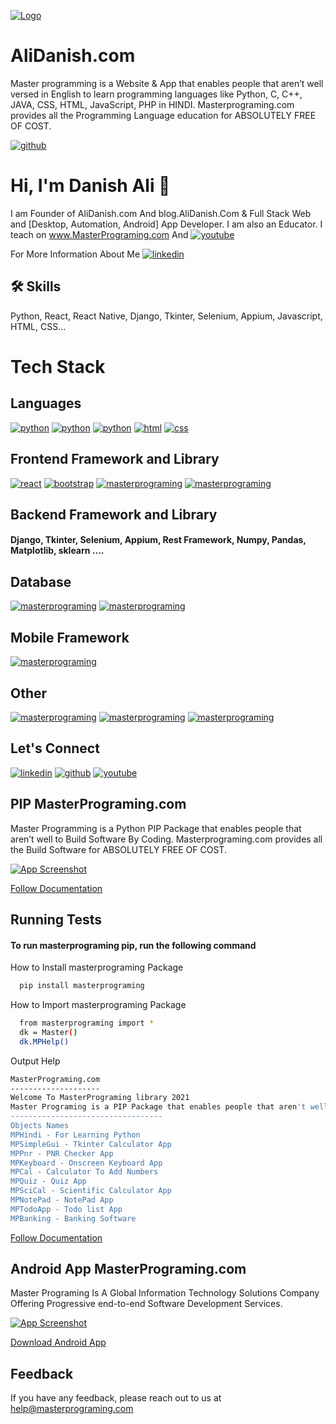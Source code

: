 
[![Logo](https://raw.githubusercontent.com/geekyshow1/geekyshow1/main/gbann.png)](https://masterprograming.com)


# AliDanish.com

Master programming is a Website & App that enables people that aren’t well versed in English to learn programming languages like Python, C, C++, JAVA, CSS, HTML, JavaScript, PHP in HINDI. Masterprograming.com provides all the Programming Language education for ABSOLUTELY FREE OF COST.

[![github](https://img.shields.io/github/followers/masterprogramingdotcom?style=social)](https://github/followers/masterprogramingdotcom)
# Hi, I'm Danish Ali 👋

I am Founder of AliDanish.com And blog.AliDanish.Com & Full Stack Web and [Desktop, Automation, Android] App Developer. I am also an Educator. I teach on www.MasterPrograming.com And
[![youtube](https://img.shields.io/youtube/channel/subscribers/UCbsVWeymfqS8yCfDmTgex4A?style=social)](https://www.youtube.com/channel/UCbsVWeymfqS8yCfDmTgex4A)

For More Information About Me  [![linkedin](https://img.shields.io/badge/linkedin-0A66C2?style=for-the-badge&logo=linkedin&logoColor=white)](https://www.linkedin.com/in/mp-danishali)
## 🛠 Skills
Python, React, React Native, Django, Tkinter, Selenium, Appium, Javascript, HTML, CSS...


# Tech Stack

## Languages
[![python](https://camo.githubusercontent.com/a00abd8cea4105fa1cad91f7235d11206b492f51afeb9b23a25d04e8f36935e3/68747470733a2f2f696d672e736869656c64732e696f2f62616467652f507974686f6e2d4646443433423f7374796c653d666f722d7468652d6261646765266c6f676f3d707974686f6e266c6f676f436f6c6f723d626c7565)](https://masterprograming.com/python) [![python](https://camo.githubusercontent.com/93c855ae825c1757f3426f05a05f4949d3b786c5b22d0edb53143a9e8f8499f6/68747470733a2f2f696d672e736869656c64732e696f2f62616467652f4a6176615363726970742d3332333333303f7374796c653d666f722d7468652d6261646765266c6f676f3d6a617661736372697074266c6f676f436f6c6f723d463744463145)](https://masterprograming.com/javascript) [![python](https://camo.githubusercontent.com/02914afc1f51d55c8acac01c200a410efd74fffdff325678f6df6c22ae68a7ee/68747470733a2f2f696d672e736869656c64732e696f2f62616467652f5048502d3737374242343f7374796c653d666f722d7468652d6261646765266c6f676f3d706870266c6f676f436f6c6f723d7768697465)](https://masterprograming.com/php) [![html](https://camo.githubusercontent.com/d63d473e728e20a286d22bb2226a7bf45a2b9ac6c72c59c0e61e9730bfe4168c/68747470733a2f2f696d672e736869656c64732e696f2f62616467652f48544d4c352d4533344632363f7374796c653d666f722d7468652d6261646765266c6f676f3d68746d6c35266c6f676f436f6c6f723d7768697465)](https://masterprograming.com/html) [![css](https://camo.githubusercontent.com/3a0f693cfa032ea4404e8e02d485599bd0d192282b921026e89d271aaa3d7565/68747470733a2f2f696d672e736869656c64732e696f2f62616467652f435353332d3135373242363f7374796c653d666f722d7468652d6261646765266c6f676f3d63737333266c6f676f436f6c6f723d7768697465)](https://masterprograming.com/css) 

## Frontend Framework and Library
[![react](https://camo.githubusercontent.com/70827a1738d9f3f4269797aa560959dc589022f0166cda83fa957897b85e028a/68747470733a2f2f696d672e736869656c64732e696f2f62616467652f5265616374204a532d3230323332413f7374796c653d666f722d7468652d6261646765266c6f676f3d7265616374266c6f676f436f6c6f723d363144414642)](https://masterprograming.com/) [![bootstrap](https://camo.githubusercontent.com/b13ed67c809178963ce9d538175b02649800772be1ce0cb02da5879e5614e236/68747470733a2f2f696d672e736869656c64732e696f2f62616467652f426f6f7473747261702d3536334437433f7374796c653d666f722d7468652d6261646765266c6f676f3d626f6f747374726170266c6f676f436f6c6f723d7768697465)](https://masterprograming.com/) [![masterprograming](https://camo.githubusercontent.com/7060c233f1789a7efea081a1e8192536806e3271d0f01223c85d5caf9fa6a976/68747470733a2f2f696d672e736869656c64732e696f2f62616467652f526564757820546f6f6c6b69742d3539334438383f7374796c653d666f722d7468652d6261646765266c6f676f3d7265647578266c6f676f436f6c6f723d7768697465)](https://masterprograming.com/) [![masterprograming](https://camo.githubusercontent.com/4f9d20f3a284d2f6634282f61f82a62e99ee9906537dc9859decfdc9efbb51ec/68747470733a2f2f696d672e736869656c64732e696f2f62616467652f52656163745f526f757465722d4341343234353f7374796c653d666f722d7468652d6261646765266c6f676f3d72656163742d726f75746572266c6f676f436f6c6f723d7768697465)](https://masterprograming.com/) 

## Backend Framework and Library
#### Django, Tkinter, Selenium, Appium, Rest Framework, Numpy, Pandas, Matplotlib, sklearn ....

## Database
[![masterprograming](https://camo.githubusercontent.com/a4a4a017a5d519d7c4ce2a3cd3d2194fb7af4b1ca424850784565007c2acc7d8/68747470733a2f2f696d672e736869656c64732e696f2f62616467652f4d7953514c2d3030354338343f7374796c653d666f722d7468652d6261646765266c6f676f3d6d7973716c266c6f676f436f6c6f723d7768697465)](https://masterprograming.com) [![masterprograming](https://camo.githubusercontent.com/932123bf240349f3785c02228b113b06299079e8740f480c767e8335fd6d752a/68747470733a2f2f696d672e736869656c64732e696f2f62616467652f53514c6974652d3037343035453f7374796c653d666f722d7468652d6261646765266c6f676f3d73716c697465266c6f676f436f6c6f723d7768697465)](https://masterprograming.com)

## Mobile Framework
[![masterprograming](https://camo.githubusercontent.com/0b9bce580a369d91352cf37397f1e079ef104531fc0bc53a145deb8f43fca535/68747470733a2f2f696d672e736869656c64732e696f2f62616467652f52656163745f4e61746976652d3230323332413f7374796c653d666f722d7468652d6261646765266c6f676f3d7265616374266c6f676f436f6c6f723d363144414642)](https://masterprograming.com)

## Other
[![masterprograming](https://camo.githubusercontent.com/3ff0ab300fb2314dc2b0ee8622e863fdab8bf079afc2d66dc9ec11c0defd2a44/68747470733a2f2f696d672e736869656c64732e696f2f62616467652f576f726470726573732d3231373539423f7374796c653d666f722d7468652d6261646765266c6f676f3d776f72647072657373266c6f676f436f6c6f723d7768697465)](https://masterprograming.com) [![masterprograming](https://camo.githubusercontent.com/879423585ed087f3c973857c43ba7e7d84f52c993d2c937055726339fbf921d9/68747470733a2f2f696d672e736869656c64732e696f2f62616467652f506f73746d616e2d4646364333373f7374796c653d666f722d7468652d6261646765266c6f676f3d506f73746d616e266c6f676f436f6c6f723d7768697465)](https://masterprograming.com) [![masterprograming](https://camo.githubusercontent.com/dbbdeebb2a1da0d8867448473dd103127adac6dc4b996830f8e7555f538de171/68747470733a2f2f696d672e736869656c64732e696f2f62616467652f43616e76612d2532333030433443432e7376673f267374796c653d666f722d7468652d6261646765266c6f676f3d43616e7661266c6f676f436f6c6f723d7768697465)](https://masterprograming.com)

## Let's Connect
[![linkedin](https://img.shields.io/badge/linkedin-0A66C2?style=for-the-badge&logo=linkedin&logoColor=white)](https://www.linkedin.com/in/mp-danishali) [![github](https://img.shields.io/github/followers/masterprogramingdotcom?style=social)](https://github/followers/masterprogramingdotcom) [![youtube](https://img.shields.io/youtube/channel/subscribers/UCbsVWeymfqS8yCfDmTgex4A?style=social)](https://www.youtube.com/channel/UCbsVWeymfqS8yCfDmTgex4A) 
## PIP MasterPrograming.com
Master Programming is a Python PIP Package that enables people that aren’t well to Build Software By Coding. Masterprograming.com provides all the Build Software for ABSOLUTELY FREE OF COST.



[![App Screenshot](https://i0.wp.com/masterprograming.com/wp-content/uploads/2021/02/masterprograming-packages.png?fit=1024%2C560&ssl=1)](https://masterprograming.com/doc-masterprograming-package/)

[Follow Documentation](https://masterprograming.com/doc-masterprograming-package/)

## Running Tests

#### To run masterprograming pip, run the following command

How to Install masterprograming Package
```bash
  pip install masterprograming
```
How to Import masterprograming Package
```bash
  from masterprograming import *
  dk = Master()
  dk.MPHelp()
```

Output Help
```bash
MasterPrograming.com
--------------------
Welcome To MasterPrograming library 2021
Master Programing is a PIP Package that enables people that aren't well to Build Software By Coding And Its Provides already Built Software.
----------------------------------
Objects Names
MPHindi - For Learning Python
MPSimpleGui - Tkinter Calculator App
MPPnr - PNR Checker App
MPKeyboard - Onscreen Keyboard App
MPCal - Calculator To Add Numbers
MPQuiz - Quiz App
MPSciCal - Scientific Calculator App
MPNotePad - NotePad App
MPTodoApp - Todo list App
MPBanking - Banking Software
```

[Follow Documentation](https://masterprograming.com/doc-masterprograming-package/)

## Android App MasterPrograming.com
Master Programing Is A Global Information Technology Solutions Company Offering Progressive end-to-end Software Development Services.


[![App Screenshot](https://play-lh.googleusercontent.com/HJrhO10sfLWN0LxDwm69SAe58L9xmcH0LdzKycTQhU6Pgt9A78gvgXxx3uVV4-2WeCI=w240-h480-rw)](https://play.google.com/store/apps/details?id=com.masterprograming.app.wpnewz&hl=en_IN&gl=US)

[Download Android App](https://play.google.com/store/apps/details?id=com.masterprograming.app.wpnewz&hl=en_IN&gl=US)


## Feedback

If you have any feedback, please reach out to us at help@masterprograming.com

